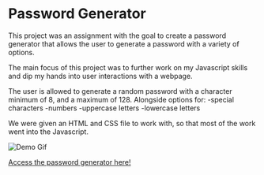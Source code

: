 # Password Generator 

This project was an assignment with the goal to create a password generator that allows the user to generate a password with a variety of options.

The main focus of this project was to further work on my Javascript skills and dip my hands into user interactions with a webpage.

The user is allowed to generate a random password with a character minimum of 8, and a maximum of 128. Alongside options for:
-special characters 
-numbers
-uppercase letters 
-lowercase letters

We were given an HTML and CSS file to work with, so that most of the work went into the Javascript.

![Demo Gif](Develop/passwordgeneratordemo.gif)

[Access the password generator here!](https://dowon7.github.io/Password-Generator/)
